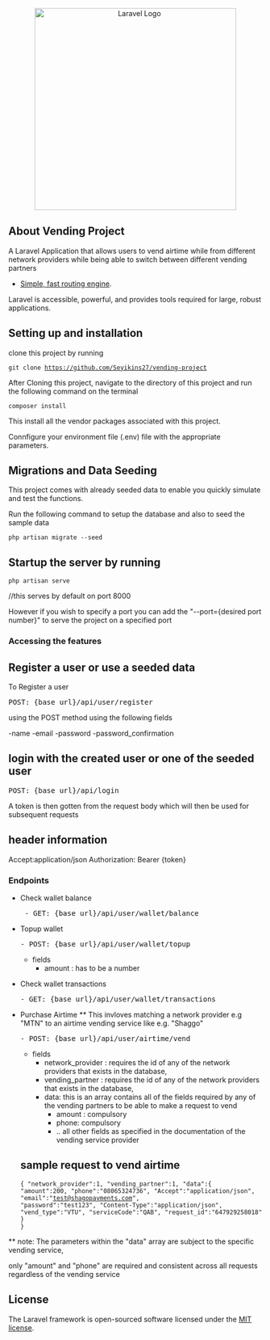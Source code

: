 <p align="center"><a href="https://laravel.com" target="_blank"><img src="https://raw.githubusercontent.com/laravel/art/master/logo-lockup/5%20SVG/2%20CMYK/1%20Full%20Color/laravel-logolockup-cmyk-red.svg" width="400" alt="Laravel Logo"></a></p>



## About Vending Project

A Laravel Application that allows users to vend airtime while from different network providers while being able to switch between different vending partners

- [Simple, fast routing engine](https://laravel.com/docs/routing).

Laravel is accessible, powerful, and provides tools required for large, robust applications.

## Setting up and installation

clone this project by running 

<code><pre><tab><tab>git clone https://github.com/Seyikins27/vending-project </pre></code>

After Cloning this project, navigate to the directory of this project and run the following command on the terminal

<code><pre><tab><tab>composer install </pre></code>

This install all the vendor packages associated with this project.

Connfigure your environment file (.env) file with the appropriate parameters.

## Migrations and Data Seeding
This project comes with already seeded data to enable you quickly simulate and test the functions.

Run the following command to setup the database and also to seed the sample data
<code><pre><tab><tab>php artisan migrate --seed </pre></code>

## Startup the server by running 
<code><pre><tab><tab>php artisan serve  </pre></code> //this serves by default on port 8000  

However if you wish to specify a port you can add the "--port={desired port number}" to serve the project on a specified port

### Accessing the features

## Register a user or use a seeded data

To Register a user 

<pre>POST: {base_url}/api/user/register </pre>using the POST method using the following fields

-name 
-email
-password
-password_confirmation

## login with the created user or one of the seeded user
<pre>POST: {base_url}/api/login </pre>

A token is then gotten from the request body which will then be used for subsequent requests

## header information
Accept:application/json
Authorization: Bearer {token}

### Endpoints
- Check wallet balance
   <pre> - GET: {base_url}/api/user/wallet/balance </pre>

- Topup wallet
    <pre>- POST: {base_url}/api/user/wallet/topup </pre>
    - fields
        - amount : has to be a number

- Check wallet transactions
    <pre>- GET: {base_url}/api/user/wallet/transactions </pre>
 
- Purchase Airtime
** This invloves matching a network provider e.g "MTN" to an airtime vending service like e.g. "Shaggo"

    <pre>- POST: {base_url}/api/user/airtime/vend </pre>
    - fields
        - network_provider : requires the id of any of the network providers that exists in the database,
        - vending_partner : requires the id of any of the network providers that exists in the database,
        - data: this is an array contains all of the fields required by any of the vending partners to be able to make a request to vend
          - amount : compulsory
          - phone: compulsory
          - .. all other fields as specified in the documentation of the vending service provider

    ## sample request to vend airtime
    <code><pre>{
          "network_provider":1,
          "vending_partner":1,
          "data":{
             "amount":200,
             "phone":"08065324736",
             "Accept":"application/json",
             "email":"test@shagopayments.com",
             "password":"test123",
             "Content-Type":"application/json",
             "vend_type":"VTU",
             "serviceCode":"QAB",
             "request_id":"647929258018"
          }
    }</pre></code>

** note: The parameters within the "data" array are subject to the specific vending service, 

only "amount" and "phone" are required and consistent across all requests regardless of the vending service


## License

The Laravel framework is open-sourced software licensed under the [MIT license](https://opensource.org/licenses/MIT).
